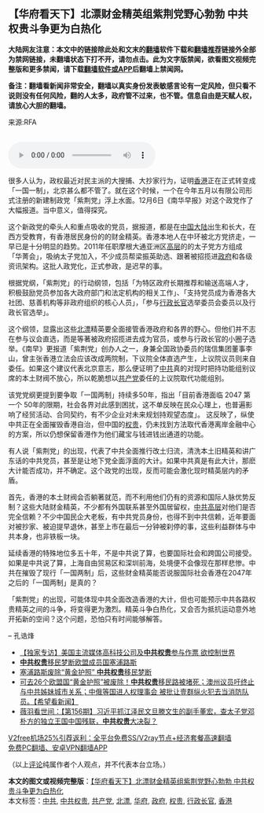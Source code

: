  <h2>【华府看天下】北漂财金精英组紫荆党野心勃勃 中共权贵斗争更为白热化</h2> <p class="notice"><b>大陆网友注意：本文中的链接除此处和文末的<a href="https://github.com/bannedbook/fanqiang" >翻墙</a>软件下载和<a href="https://github.com/killgcd/justmysocks/blob/master/README.md">翻墙推荐</a>链接外全部为禁网链接，未翻墙状态下打不开，请勿点击。此为文字版禁闻，欲看图文视频完整版和更多禁闻，请下载<a href="https://github.com/bannedbook/fanqiang">翻墙软件或APP</a>后翻墙上禁闻网。</p><p>备注：翻墙看新闻非常安全，翻墙以真实身份发表敏感言论有一定风险，但只看不说则没有任何风险，翻的人太多，政府管不过来，也不管。信息自由是天赋人权，请放心大胆的翻墙。</b></p>  <div class="entry"> <p>来源:RFA</p> <p><br /> <audio controls="controls" preload="metadata" src="https://www.rfa.org/cantonese/commentaries/dcwatcher/dcwatcher-12092020084407.html/@@stream" type="audio/mpeg"><br /> </audio></p> <p>很多人认为，政权最近对民主派的大搜捕、大抄家行为，证明<a href="https://www.bannedbook.org/bnews/tag/%e9%a6%99%e6%b8%af/" class="st_tag internal_tag" rel="tag" title="标签 香港 下的日志">香港</a>正在正式转变成「一国一制」，北京甚么都不管了。就在这个时候，一个在今年五月以有限公司形式注册的新建制政党「紫荆党」浮上水面。12月6日《南华早报》对这个政党作了大幅报道。当中意义，值得探究。</p>  <p>这个新政党的牵头人和重点吸收的党员，据报道，都是在<span class='wp_keywordlink_affiliate'><a href="https://www.bannedbook.org/" title="中国" target="_blank">中国</a></span><span class='wp_keywordlink_affiliate'><a href="https://www.bannedbook.org/" title="大陆" target="_blank">大陆</a></span>出生和长大，在西方受教育，有香港居民身份的的财金精英。香港本地人在中环被北方党挤走，一早已是十分明显的趋势。2011年任职摩根大通亚洲区<span class='wp_keywordlink_affiliate'><a href="https://www.bannedbook.org/bnews/ccpdope/" title="中共高层内幕" target="_blank">高层</a></span>的的太子党方方组成「华菁会」，吸纳太子党加入，不少成员帮梁振英助选、跟著被招揽进<a href="https://www.bannedbook.org/bnews/tag/%e6%94%bf%e5%ba%9c/" class="st_tag internal_tag" rel="tag" title="标签 政府 下的日志">政府</a>和各级资讯架构。这批人政党化，正式参政，是迟早的事。</p> <p>根据党纲，「紫荆党」的行动纲领，包括「为特区政府长期推荐和输送高端人才，积极鼓励党员参加各大政府部门和法定机构的相关工作」、「支持党员成为香港各大社团、慈善机构等非政府组织的核心人员」，「参与<a href="https://www.bannedbook.org/bnews/tag/%e8%a1%8c%e6%94%bf%e9%95%bf%e5%ae%98/" class="st_tag internal_tag" rel="tag" title="标签 行政长官 下的日志">行政长官</a>选举委员会委员以及行政长官选举」。</p> <p>这个纲领，显露出这些<a href="https://www.bannedbook.org/bnews/tag/%E5%8C%97%E6%BC%82/" class="st_tag internal_tag" rel="tag" title="标签 北漂 下的日志">北漂</a>精英要全面接管香港政府和各界的野心。但他们并不志在参与议会直选，而是等著被政府招揽进去成为官员，或参与行政长官的小圈子选举。《南早》更报道「紫荆党」创办人之一，身兼全国政协委员的瑞信集团董事李山，曾主张香港立法会应该改成两院制，下议院全体直选产生，上议院议员则来自委任。如果这个建议代表北京意志，那么便证明了<a href="https://www.bannedbook.org/bnews/tag/%e4%b8%ad%e5%85%b1/" class="st_tag internal_tag" rel="tag" title="标签 中共 下的日志">中共</a>真的对现时把持功能组别议席的本土财阀不放心，所以乾脆想以<a href="https://www.bannedbook.org/bnews/tag/%e5%85%b1%e4%ba%a7%e5%85%9a/" class="st_tag internal_tag" rel="tag" title="标签 共产党 下的日志">共产党</a>委任的上议院取代功能组别。</p>  <p>该党党纲更提到要争取「一国两制」持续多50年，指出「目前香港面临 2047 第一个 50年的限期，社会各界对此感到困扰，这不单反映在民众心理上，也普遍影响了经贸活动、合同契约，有不少企业对未来规划持观望态度」。 这反映了，纵使中共正在全面摧毁香港自治，但中国的<a href="https://www.bannedbook.org/bnews/tag/%E6%9D%83%E8%B4%B5/" class="st_tag internal_tag" rel="tag" title="标签 权贵 下的日志">权贵</a>，仍未找到方法取代香港离岸金融中心的方案，所以仍想保留香港作为他们藏宝与钱进钱出通道的功能。</p> <p>有人说「紫荆党」的出现，代表了中共全面推行改土归流，清洗本土旧精英和讲广东话的中共党员，甚至是让地下党全面浮面的大计。如果中共真是有此大计，那麽大计能否成功，并不确定。这个政党的出现，反而可能会激化现时精英层内的矛盾。</p> <p>首先，香港的本土财阀会否躺著就范，而不利用他们仍有的资源和国际人脉优势反制？这些大陆财金精英，不少都有外国联系甚至外国居留权，<span class='wp_keywordlink_affiliate'><a href="https://www.bannedbook.org/bnews/ccpdope/" title="中共高层" target="_blank">中共高层</a></span>对他们是否完全信赖？不少中国民企大老板，有中共党员身份，也得不到中共信赖，近年要面对被抄家、被迫提早退休，甚至上市在最后一分钟被刹停的事，这些利益群体与中共本身，也非铁板一块。</p>  <p>延续香港的特殊地位多五十年，不是中共说了算，也要国际社会和跨国公司接受。如果是中共说了算，上海自由贸易区和深圳前海，处境便不会像现在那样悲惨。中共在摧毁了现行「一国两制」后，这些财金精英能否说服国际社会香港在2047年之后的「一国两制」是真的？</p> <p>「紫荆党」的出现，可能体现中共全面改造香港的大计，但也可能预示中共各路权贵精英之间的斗争，将变得更为激烈。精英斗争白热化，又会否为抵抗运动意外地开拓新的空间？这个问题，恐怕只有时间能够解答。</p> <p>&#8211; 孔诰烽</p>  <ul class='op-related-articles' title='相关阅读'> <li><a href='https://www.bannedbook.org/bnews/comments/20201106/1426793.html' target='_blank'>【独家专访】美国主流媒体高科技公司及<b>中共权贵</b>参与作票 欲控制世界</a></li> <li><a href='https://www.bannedbook.org/bnews/worldnews/20201016/1415049.html' target='_blank'><b>中共权贵</b>移民梦断欧盟成员国塞浦路斯</a></li> <li><a href='https://www.bannedbook.org/bnews/ssgc/20201016/1414569.html' target='_blank'>塞浦路斯废除“黄金护照” <b>中共权贵</b>移民梦断</a></li> <li><a href='https://www.bannedbook.org/bnews/bannedvideo/20201015/1413851.html' target='_blank'>可去26个欧盟国“黄金护照”被废除！<b>中共权贵</b>移民路被堵死；澳州议员吁终止与中共姊妹城市关系；中俄等国进人权理事会 被批让壹群纵火犯去当消防队员。【希望看新闻】</a></li> <li><a href='https://www.bannedbook.org/bnews/cbnews/20201011/1411906.html' target='_blank'>薇羽看世间：【第156期】习近平抓江泽民文旦滕文生的副手董宏，查太子党邓朴方的独立王国中国残联，<b>中共权贵</b>大决裂？</a></li> </ul> <p class="texttj"> <a href="https://www.bannedbook.org/forum23/topic22702.html" target="_blank">V2free机场25%引荐返利：全平台免费SS/V2ray节点+经济套餐高速翻墙</a><br/> <a href="https://github.com/bannedbook/fanqiang/wiki/%E7%A6%81%E9%97%BB%E7%BD%91%E5%AE%89%E5%8D%93%E7%BF%BB%E5%A2%99%E6%96%B0%E9%97%BBAPP" target="_blank">免费PC翻墙、安卓VPN翻墙APP</a></p><p>（以上<span class='wp_keywordlink_affiliate'><a href="https://www.bannedbook.org/bnews/comments/" title="新闻评论" target="_blank">评论</a></span>纯属作者个人观点，并不代表本台立场。）</p><a name='sharetosocial'></a>       <div><b>本文的图文或视频完整版</b>：<a href='https://www.bannedbook.org/bnews/comments/20201216/1448852.html'>【华府看天下】北漂财金精英组紫荆党野心勃勃 中共权贵斗争更为白热化</a></div>  </div><!--END ENTRY--> <div class="postfooter"> <div>本文标签：<a href="https://www.bannedbook.org/bnews/tag/%e4%b8%ad%e5%85%b1/" rel="tag">中共</a>, <a href="https://www.bannedbook.org/bnews/tag/%E4%B8%AD%E5%85%B1%E6%9D%83%E8%B4%B5/" rel="tag">中共权贵</a>, <a href="https://www.bannedbook.org/bnews/tag/%e5%85%b1%e4%ba%a7%e5%85%9a/" rel="tag">共产党</a>, <a href="https://www.bannedbook.org/bnews/tag/%E5%8C%97%E6%BC%82/" rel="tag">北漂</a>, <a href="https://www.bannedbook.org/bnews/tag/%e5%8d%8e%e5%ba%9c/" rel="tag">华府</a>, <a href="https://www.bannedbook.org/bnews/tag/%e6%94%bf%e5%ba%9c/" rel="tag">政府</a>, <a href="https://www.bannedbook.org/bnews/tag/%E6%9D%83%E8%B4%B5/" rel="tag">权贵</a>, <a href="https://www.bannedbook.org/bnews/tag/%e8%a1%8c%e6%94%bf%e9%95%bf%e5%ae%98/" rel="tag">行政长官</a>, <a href="https://www.bannedbook.org/bnews/tag/%e9%a6%99%e6%b8%af/" rel="tag">香港</a></div>  </div><!--END POSTFOOTER--> 